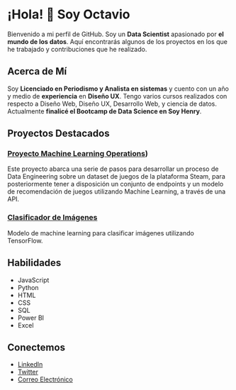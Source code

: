 # ¡Hola! 👋 Soy Octavio

Bienvenido a mi perfil de GitHub. Soy un <strong>Data Scientist</strong> apasionado por <strong>el mundo de los datos</strong>. Aquí encontrarás algunos de los proyectos en los que he trabajado y contribuciones que he realizado.

## Acerca de Mí
Soy <strong>Licenciado en Periodismo y Analista en sistemas</strong> y cuento con un año y medio de <strong>experiencia</strong> en <strong>Diseño UX</strong>. Tengo varios cursos realizados con respecto a Diseño Web, Diseño UX, Desarrollo Web, y ciencia de datos. Actualmente <strong>finalicé el Bootcamp de Data Science en Soy Henry</strong>.

## Proyectos Destacados

### [Proyecto Machine Learning Operations](https://github.com/OctavioAlvarez1/proyecto-individual-1-Soy-Henry))
Este proyecto abarca una serie de pasos para desarrollar un proceso de Data Engineering sobre un dataset de juegos de la plataforma Steam, para posteriormente tener a disposición un conjunto de endpoints y un modelo de recomendación de juegos utilizando Machine Learning, a través de una API.

### [Clasificador de Imágenes](https://github.com/juanperez/clasificador-imagenes)
Modelo de machine learning para clasificar imágenes utilizando TensorFlow.

## Habilidades
- JavaScript
- Python
- HTML
- CSS
- SQL
- Power BI
- Excel
  

## Conectemos
- [LinkedIn](https://www.linkedin.com/in/juanperez)
- [Twitter](https://twitter.com/juanperez)
- [Correo Electrónico](mailto:juanperez@ejemplo.com)
